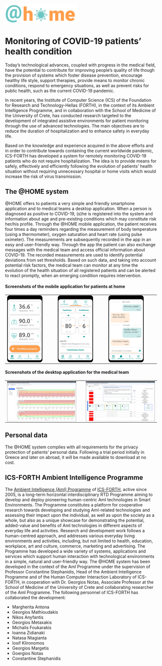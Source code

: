 <img src="logo_web.png" alt="Λογότυπο" width="240"/> &nbsp;
# Monitoring of COVID-19 patients’ health condition 
Today’s technological advances, coupled with progress in the medical field, have the potential to contribute for improving people’s quality of life though the provision of systems which foster disease prevention, encourage healthy life style, support therapies, provide means to monitor chronic conditions, respond to emergency situations, as well as prevent risks for public health, such as the current COVID-19 pandemic.

In recent years, the Institute of Computer Science (ICS) of the Foundation for Research and Technology-Hellas (FORTH), in the context of its Ambient Intelligence Programme, and in collaboration with the School of Medicine of the University of Crete, has conducted research targeted to the development of integrated assistive environments for patient monitoring through the use of advanced technologies. The main objectives are to reduce the duration of hospitalization and to enhance safety in everyday life.

Based on the knowledge and experience acquired in the above efforts and in order to contribute towards containing the current worldwide pandemic, ICS-FORTH has developed a system for remotely monitoring COVID-19 patients who do not require hospitalization. The idea is to provide means for safely, effectively and efficiently following the evolution of patients’ health situation without requiring unnecessary hospital or home visits which would increase the risk of virus transmission.

## The @HOME system
@HOME offers to patients a very simple and friendly smartphone application and to medical teams a desktop application. When a person is diagnosed as positive to COVID-19, (s)he is registered into the system and information about age and pre-existing conditions which may constitute risk her/his profile. Through the @HOME mobile application, the patient receives four times a day reminders regarding the measurement of body temperature (using a thermometer), oxygen saturation and heart rate (using pulse oximeter). The measurements are subsequently recorded in the app in an easy and user-friendly way. Through the app the patient can also exchange messages with the medical team and access official information about COVID-19. The recorded measurements are used to identify potential deviations from set thresholds. Based on such data, and taking into account potential risk factors, the medical team can monitor at any time the evolution of the health situation of all registered patients and can be alerted to react promptly, when an emerging condition requires intervention.

#### Screenshots of the mobile application for patients at home
<p align="center">
<table border="0">
  <tbody>
    <tr>
      <td><img src="screenshots/ma_dashboard.png" width="200" align="left" /></td><td>&nbsp;&nbsp;&nbsp;&nbsp;&nbsp;&nbsp;</td>
      <td><img src="screenshots/ma_new-entry-oxygen.png" width="200" align="center" /></td><td>&nbsp;&nbsp;&nbsp;&nbsp;&nbsp;&nbsp;</td>
      <td><img src="screenshots/ma_chat.png" width="200" align="right"/></td><td>&nbsp;&nbsp;&nbsp;&nbsp;&nbsp;&nbsp;</td>
    </tr>
  </tbody>
</table>
</p>

#### Screenshots of the desktop application for the medical team
<p align="center">
<table border="0">
  <tbody>
    <tr>
      <td><img src="screenshots/da_patient-overview.jpg" width="380" align="left" />
      </td><td>&nbsp;</td>
      <td><img src="screenshots/da_change-status.jpg" width="380" align="right" /></td>
    </tr>
  </tbody>
</table>
</p>

## Personal data
The @HOME system complies with all requirements for the privacy protection of patients’ personal data. Following a trial period initially in Greece and later on abroad, it will be made available to download at no cost.

## ICS-FORTH Ambient Intelligence Programme
The [Ambient Intelligence (AmI) Programme](http://ami.ics.forth.gr/) of [ICS-FORTH](https://www.ics.forth.gr), active since 2005, is a long-term horizontal interdisciplinary RTD Programme aiming to develop and deploy pioneering human-centric AmI technologies in Smart Environments. The Programme constitutes a platform for cooperative research towards developing and studying AmI-related technologies and assessing their impact upon the individual, as well as upon the society as a whole, but also as a unique showcase for demonstrating the potential, added-value and benefits of AmI technologies in different aspects of everyday life and activities. Research and development work follows a human-centred approach, and addresses various everyday living environments and activities, including, but not limited to health, education, workplace, art and culture, commerce, marketing and advertising. The Programme has developed a wide variety of systems, applications and services which support human interaction with technological environments in a simple, natural and user-friendly way. 
The @HOME system has been developed in the context of the AmI Programme under the supervision of Professor Constantine Stephanidis, Head of the Ambient Intelligence Programme and of the Human Computer Interaction Laboratory of ICS-FORTH, in cooperation with Dr. Georgios Notas, Associate Professor at the School of Medicine of the University of Crete and collaborating researcher of the AmI Programme.
The following personnel of ICS-FORTH has collaborated the development:
 
- Margherita Antona 
- Georgios Mathioudakis
- Nikos Anyfantis
- Georgios Metaxakis
- Michalis Foukarakis
- Ioanna Zidianaki
- Natasa Ntagianta
- Iosif Klironomos
- Georgios Margetis
- Goergios Notas
- Constantine Stephanidis

